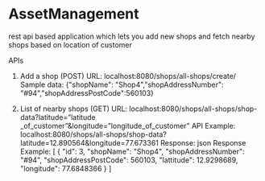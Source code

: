 # AssetManagement
rest api based application which lets you add new shops and fetch nearby shops based on location of customer

APIs
1. Add a shop (POST)
URL: localhost:8080/shops/all-shops/create/
Sample data:
{"shopName": "Shop4","shopAddressNumber": "#94","shopAddressPostCode":560103}

2. List of nearby shops (GET)
URL: localhost:8080/shops/all-shops/shop-data?latitude=”latitude _of_customer”&longitude=”longitude_of_customer”
API Example: 
localhost:8080/shops/all-shops/shop-data?latitude=12.890564&longitude=77.673361
Response: json
Response Example:
[ 
 {    "id": 3,
    "shopName": "Shop4",
    "shopAddressNumber": "#94",
    "shopAddressPostCode": 560103,
    "lattitude": 12.9298689,
    "longitude": 77.6848366 
 }
]

